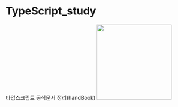 # TypeScript_study
타입스크립트 공식문서 정리(handBook)
<img src="https://upload.wikimedia.org/wikipedia/commons/thumb/4/4c/Typescript_logo_2020.svg/1200px-Typescript_logo_2020.svg.png" width=200 height=200>
